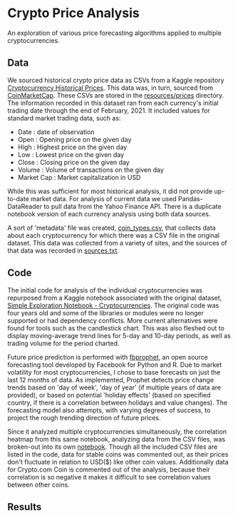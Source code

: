 # Crypto Price Analysis
An exploration of various price forecasting algorithms applied to multiple cryptocurrencies.

## Data
We sourced historical crypto price data as CSVs from a Kaggle repository [Cryptocurrency Historical Prices](https://www.kaggle.com/sudalairajkumar/cryptocurrencypricehistory). This data was, in turn, sourced from [CoinMarketCap](https://coinmarketcap.com/). These CSVs are stored in the [resources/prices](resources/prices) directory. The information recorded in this dataset ran from each currency's initial trading date through the end of February, 2021. It included values for standard market trading data, such as:
- Date : date of observation
- Open : Opening price on the given day
- High : Highest price on the given day
- Low : Lowest price on the given day
- Close : Closing price on the given day
- Volume : Volume of transactions on the given day
- Market Cap : Market capitalization in USD

While this was sufficient for most historical analysis, it did not provide up-to-date market data. For analysis of current data we used Pandas-DataReader to pull data from the Yahoo Finance API. There is a duplicate notebook version of each currency analysis using both data sources.

A sort of 'metadata' file was created, [coin_types.csv](resources/coin_types.csv), that collects data about each cryptocurrency for which there was a CSV file in the original dataset. This data was collected from a variety of sites, and the sources of that data was recorded in [sources.txt](notes/sources.txt).

## Code
The initial code for analysis of the individual cryptocurrencies was repurposed from a Kaggle notebook associated with the original dataset, [Simple Exploration Notebook - Cryptocurrencies](https://www.kaggle.com/sudalairajkumar/simple-exploration-notebook-cryptocurrencies). The original code was four years old and some of the libraries or modules were no longer supported or had dependency conflicts. More current alternatives were found for tools such as the candlestick chart. This was also fleshed out to display moving-average trend lines for 5-day and 10-day periods, as well as trading volume for the period charted.

Future price prediction is performed with [fbprophet](https://facebook.github.io/prophet/), an open source forecasting tool developed by Facebook for Python and R. Due to market volatility for most cryptocurrencies, I chose to base forecasts on just the last 12 months of data. As implemented, Prophet detects price change trends based on 'day of week', 'day of year' (if multiple years of data are provided), or based on potential 'holiday effects' (based on specified country, if there is a correlation between holidays and value changes). The forecasting model also attempts, with varying degrees of success, to project the rough trending direction of future prices.

Since it analyzed multiple cryptocurrencies simultaneously, the correlation heatmap from this same notebook, analyzing data from the CSV files, was broken-out into its own [notebook](preprocessing/by_coin/coin_price_correlation_chart.ipynb). Though all the included CSV files are listed in the code, data for stable coins was commented out, as their prices don't fluctuate in relation to USD($) like other coin values. Additionally data for Crypto.com Coin is commented out of the analysis, because their correlation is so negative it makes it difficult to see correlation values between other coins.



## Results
